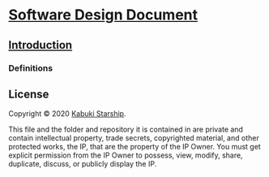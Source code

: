# [Software Design Document](../)

## [Introduction](./)

### Definitions

## License

Copyright © 2020 [Kabuki Starship](https://kabukistarship.com).

This file and the folder and repository it is contained in are private and contain intellectual property, trade secrets, copyrighted material, and other protected works, the IP, that are the property of the IP Owner. You must get explicit permission from the IP Owner to possess, view, modify, share, duplicate, discuss, or publicly display the IP.

